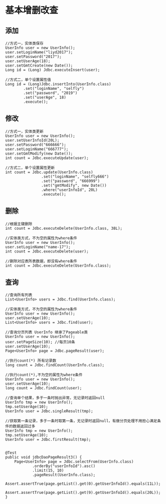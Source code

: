 # 基本增删改查

## 添加

    //方式一，实体类保存
    UserInfo user = new UserInfo();
    user.setLoginName("liyd2017");
    user.setPassword("2017");
    user.setUserAge(18);
    user.setGmtCreate(new Date());
    Long id = (Long) Jdbc.executeInsert(user);

    //方式二，单个设置属性值
    Long id = (Long)Jdbc.insertInto(UserInfo.class)
            .set("loginName", "selfly")
            .set("password", "2019")
            .set("userAge", 18)
            .execute();
    
## 修改

    //方式一，实体类更新
    UserInfo user = new UserInfo();
    user.setUserInfoId(20L);
    user.setPassword("666666");
    user.setLoginName("666777");
    user.setGmtModify(new Date());
    int count = Jdbc.executeUpdate(user);
    
    //方式二，单个设置属性更新
    int count = Jdbc.update(UserInfo.class)
                    .set("loginName", "selfly666")
                    .set("password", "666999")
                    .set("gmtModify", new Date())
                    .where("userInfoId", 20L)
                    .execute();
                    
## 删除
    
    //根据主键删除
    int count = Jdbc.executeDelete(UserInfo.class, 38L);
    
    //实体类方式，不为空的属性为where条件
    UserInfo user = new UserInfo();
    user.setLoginName("name-17");
    int count = Jdbc.executeDelete(user);
    
    //删除对应表所表数据，即没有where条件
    int count = Jdbc.executeDelete(UserInfo.class);

## 查询

    //查询所有列表
    List<UserInfo> users = Jdbc.find(UserInfo.class);

    //实体类方式，不为空的属性为where条件
    UserInfo user = new UserInfo();
    user.setUserAge(10);
    List<UserInfo> users = Jdbc.find(user);

    //查询分页列表 UserInfo 继承了Pageable类
    UserInfo user = new UserInfo();
    user.setPageSize(10); //每页10条
    user.setUserAge(10);
    Page<UserInfo> page = Jdbc.pageResult(user);
    
    //执行count(*) 所有记录数
    long count = Jdbc.findCount(UserInfo.class);
    
    //执行count(*),不为空的属性为where条件
    UserInfo user = new UserInfo();
    user.setUserAge(10);
    long count = Jdbc.findCount(user);
    
    //查询单个结果，多于一条时抛出异常，无记录时返回null
    UserInfo tmp = new UserInfo();
    tmp.setUserAge(10);
    UserInfo user = Jdbc.singleResult(tmp);

    //获取第一条记录，多于一条时取第一条，无记录时返回null，有做分页处理不用担心满足条件的数据返回过多
    UserInfo tmp = new UserInfo();
    tmp.setUserAge(10);
    UserInfo user = Jdbc.firstResult(tmp);


    @Test
    public void jdbcDaoPageResult3() {
        Page<UserInfo> page = Jdbc.selectFrom(UserInfo.class)
                .orderBy("userInfoId").asc()
                .limit(15, 10)
                .pageResult(UserInfo.class);
        Assert.assertTrue(page.getList().get(0).getUserInfoId().equals(11L));
        Assert.assertTrue(page.getList().get(9).getUserInfoId().equals(20L));
    }
